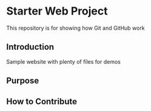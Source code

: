 # Starter Web Project

This repository is for showing how Git and GitHub work

## Introduction

Sample website with plenty of files for demos

## Purpose


## How to Contribute
